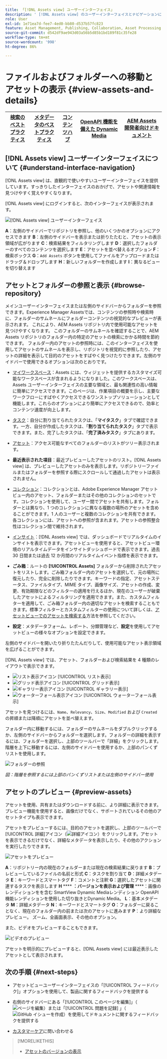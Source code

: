 ```yaml
---
title: 「[!DNL Assets view] ユーザーインターフェイス」
description: ' [!DNL Assets view] のユーザーインターフェイスとナビゲーションについて説明します。'
role: User
exl-id: 1e71ea7d-fee7-4ed0-bb80-d537b57fc823
feature: Asset Management, Publishing, Collaboration, Asset Processing
source-git-commit: d542df9ae943d03a56b5d85b1bd189f81c35fe28
workflow-type: tm+mt
source-wordcount: '998'
ht-degree: 86%

---
```


# ファイルおよびフォルダーへの移動とアセットの表示 {#view-assets-and-details}

| [検索のベストプラクティス](/help/assets/search-best-practices.md) | [メタデータのベストプラクティス](/help/assets/metadata-best-practices.md) | [コンテンツハブ](/help/assets/product-overview.md) | [OpenAPI 機能を備えた Dynamic Media](/help/assets/dynamic-media-open-apis-overview.md) | [AEM Assets 開発者向けドキュメント](https://developer.adobe.com/experience-cloud/experience-manager-apis/) |
| ------------- | --------------------------- |---------|----|-----|

<!-- TBD: Give screenshots of all views with many assets. Zoom out to showcase how the thumbnails/tiles flow on the UI in different views. -->

<!-- TBD: The options in left sidebar may change. Shared with me and Shared by me are missing for now. Update this section as UI is updated. -->

## [!DNL Assets view] ユーザーインターフェイスについて  {#understand-interface-navigation}

[!DNL Assets view] は、直観的で使いやすいユーザーインターフェイスを提供しています。すっきりしたインターフェイスのおかげで、アセットや関連情報を見つけやすく覚えやすくなります。

[!DNL Assets view] にログインすると、次のインターフェイスが表示されます。

![[!DNL Assets view] ユーザーインターフェイス](assets/assets-view-interface.png)

 **A**：左側のサイドバーでリポジトリを参照し、他のいくつかのオプションにアクセスできます **B**：左側のサイドバーを表示または折りたたむと、アセットの表示領域が広がります **C**：検索結果をフィルタリングします **D**：選択したフォルダーのすべてのコンテンツを選択します **E**：アセットを並べ替えるオプション **F**：検索ボックス **G**：`Add Assets` ボタンを使用してファイルをアップロードまたはドラッグ＆ドロップします **H**：新しいフォルダーを作成します **I**：異なるビューを切り替えます

<!-- TBD: Need an embedded video here with narration. It has to be hosted on MPC to be embeddable. -->

## アセットとフォルダーの参照と表示 {#browse-repository}

メインユーザーインターフェイスまたは左側のサイドバーからフォルダーを参照できます。Experience Manager Assetsでは、コンテンツの参照時や検索時に、フォルダーのサムネールにフォルダーコンテンツの視覚的なプレビューが表示されます。 これにより、AEM Assets リポジトリ内で使用可能なアセットを見つけやすくなります。 このフォルダーのサムネールを確認することで、AEM Assets リポジトリのフォルダー内の特定のアセットの検索にかかる時間を節約できます。
フォルダー内のアセットの参照時には、このインターフェイスを使用してアセットのサムネールを表示し、リポジトリを視覚的に参照したり、アセットの詳細を表示して目的のアセットをすばやく見つけたりできます。左側のサイドバーで使用できるオプションは次のとおりです。

* [マイワークスペース](/help/assets/my-workspace-assets-view.md)：Assets には、ウィジェットを提供するカスタマイズ可能なワークスペースが含まれるようになりました。このワークスペースは、Assets ユーザーインターフェイスの主要な領域と、最も関連性の高い情報に簡単にアクセスできます。このページは、作業項目の概要を示し、主要なワークフローにすばやくアクセスできるワンストップソリューションとして機能します。これらのオプションにより簡単にアクセスできるので、効率とコンテンツ速度が向上します。
* [タスク](/help/assets/my-workspace-assets-view.md)：自分に割り当てられたタスクは、「**マイタスク**」タブで確認できます。一方、自分が作成したタスクは、「**割り当てられたタスク**」タブで表示できます。また、完了したタスクは、「**完了済みタスク**」タブにあります。
* [アセット](/help/assets/manage-organize-assets-view.md)：アクセス可能なすべてのフォルダーのリストがツリー表示されます。
* **最近表示された項目**：最近プレビューしたアセットのリスト。[!DNL Assets view] は、プレビューしたアセットのみを表示します。リポジトリーファイルまたはフォルダーを参照する際にスクロールして通過したアセットは表示されません。
* [コレクション](/help/assets/manage-collections-assets-view.md)：コレクションとは、Adobe Experience Manager アセットビュー内のアセット、フォルダーまたはその他のコレクションのセットです。コレクションを使用して、ユーザー間でアセットを共有します。フォルダーとは異なり、1 つのコレクションに異なる複数の場所のアセットを含めることができます。1 人のユーザーと複数のコレクションを共有できます。各コレクションには、アセットへの参照が含まれます。アセットの参照整合性はコレクション間で維持されます。

* [インサイト](/help/assets/manage-reports-assets-view.md#view-live-statistics)：[!DNL Assets view] では、ダッシュボードでリアルタイムのインサイトを表示できます。アセットビューを使用すると、アセットビュー環境のリアルタイムデータをインサイトダッシュボードで表示できます。過去 30 日間または過去 12 か月間のリアルタイムイベント指標を表示できます。
* **ごみ箱**：ルートの **[!UICONTROL Assets]** フォルダーから削除されたアセットをリストします。ごみ箱フォルダー内のアセットを選択して、元の場所に復元したり、完全に削除したりできます。キーワードの指定、アセットステータス、ファイルタイプ、MIME タイプ、画像サイズ、アセットの作成、変更、有効期限などのフィルターの適用を行えるほか、現在のユーザーが破棄したアセットによるフィルタリングを適用できます。また、カスタムフィルターを適用して、ごみ箱フォルダー内の適切なアセットを検索することもできます。標準フィルターとカスタムフィルターの使用について詳しくは、[アセットビューでのアセットを検索する](/help/assets/search-assets-view.md)方法を参照してください。
* **設定**：メタデータフォーム、レポート、分類管理など、**設定**&#x200B;を使用してアセットビューの様々なオプションを設定できます。

<!-- TBD: Not sure if we want to publish these right now. CC Libs are beta as per Greg.
* **Libraries**: Access to [!DNL Adobe Creative Cloud Team] (CCT) Libraries view. This view is visible only if the user is entitled to CCT Libraries.
-->

<!-- TBD: My Work Space shows task inbox and it is not visible on AEM Cloud Demos as of now. It is the source of truth server hence not documenting My Work Space option for now.
-->

左側のサイドバーを開いたり折りたたんだりして、使用可能なアセット表示領域を広げることができます。

[!DNL Assets view] では、アセット、フォルダーおよび検索結果を 4 種類のレイアウトで表示できます。

* ![リスト表示アイコン](assets/do-not-localize/list-view.png) [!UICONTROL リスト表示]
* ![グリッド表示アイコン](assets/do-not-localize/grid-view.png) [!UICONTROL グリッド表示]
* ![ギャラリー表示アイコン](assets/do-not-localize/gallery-view.png) [!UICONTROL ギャラリー表示]
* ![ウォーターフォール表示アイコン](assets/do-not-localize/waterfall-view.png) [!UICONTROL ウォーターフォール表示]

アセットを見つけるには、`Name`、`Relevancy`、`Size`、`Modified` および `Created` の昇順または降順にアセットを並べ替えます。

フォルダー内に移動するには、フォルダーのサムネールをダブルクリックするか、左側のサイドバーからフォルダーを選択します。フォルダーの詳細を表示するには、フォルダーを選択し、上部のツールバーで「詳細」をクリックします。階層を上下に移動するには、左側のサイドバーを使用するか、上部のパンくずリストを使用します。

![フォルダーの参照](assets/browsing-folders.png)

*図：階層を参照するには上部のパンくずリストまたは左側のサイドバー使用*

## アセットのプレビュー {#preview-assets}

アセットを使用、共有またはダウンロードする前に、より詳細に表示できます。プレビュー機能を使用すると、画像だけでなく、サポートされているその他のアセットタイプも表示できます。

アセットをプレビューするには、目的のアセットを選択し、上部のツールバーで[!UICONTROL 詳細]アイコン（![詳細アイコン](assets/do-not-localize/edit-in-icon.png)）をクリックします。アセットを表示できるだけでなく、詳細なメタデータを表示したり、その他のアクションを実行したりできます。

![アセットをプレビュー](/help/assets/assets/navigate-file-folder-dm.png)

**A**：リポジトリー内の現在のフォルダーまたは現在の検索結果に戻ります **B**：プレビューしているファイルの名前と形式 **C**：タスクを割り当て **D**：詳細メタデータ **E**：キーワードとスマートタグ **F**：コメントと注釈 **G**：選択したアセットに関連するタスクを表示します **H** **** **：バージョンを表示および管理** ****：画像のレンディションをを含む SmartView Dynamic Mediaレンディション OpenAPI 機能レンディションを使用した切り抜きとDynamic Media。 **L**：基本メタデータ **M**：詳細メタデータ **N**：キーワードとスマートタグ **O**：フォルダーに戻ることなく、現在のフォルダー内の前または次のアセットに進みます **P**：より詳細なプレビュー。 ズーム、全画面表示、その他のオプション。

また、ビデオをプレビューすることもできます。

![ビデオのプレビュー](assets/preview-video.png)

アセットを明示的にプレビューすると、[!DNL Assets view] には最近表示したアセットとして表示されます。

<!-- TBD: Describe the options.

Explicitly previewed assets are displayed as recently viewed assets. Give screenshot of this.
Other use cases after previewing.
-->

## 次の手順 {#next-steps}

* アセットビューユーザーインターフェイスの「[!UICONTROL フィードバック]」オプションを使用して、製品に関するフィードバックを提供する

* 右側のサイドバーにある「[!UICONTROL このページを編集]」（![ページを編集](assets/do-not-localize/edit-page.png)）または「[!UICONTROL 問題を記録] 」（![GitHub イシューを作成](assets/do-not-localize/github-issue.png)）を使用してドキュメントに関するフィードバックを提供する

* [カスタマーケア](https://experienceleague.adobe.com/ja?support-solution=General#support)に問い合わせる

>[!MORELIKETHIS]
>
>* [アセットのバージョンの表示](/help/assets/manage-organize-assets-view.md#view-versions)
